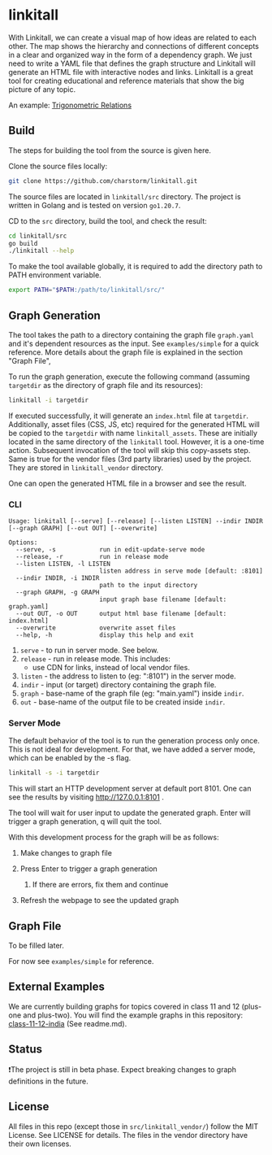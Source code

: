# linkitall

With Linkitall, we can create a visual map of how ideas are related to each other. The map shows the hierarchy and connections of different concepts in a clear and organized way in the form of a dependency graph. We just need to write a YAML file that defines the graph structure and Linkitall will generate an HTML file with interactive nodes and links. Linkitall is a great tool for creating educational and reference materials that show the big picture of any topic.

An example: [Trigonometric Relations](https://charstorm.github.io/class-11-12-india/class11/maths/trigonometry/relations/)


## Build

The steps for building the tool from the source is given here.

Clone the source files locally:

```bash
git clone https://github.com/charstorm/linkitall.git
```

The source files are located in `linkitall/src` directory. The project is written in Golang and is tested on version `go1.20.7`.

CD to the `src` directory, build the tool, and check the result:

```bash
cd linkitall/src
go build
./linkitall --help
```

To make the tool available globally, it is required to add the directory path to PATH environment variable.

```bash
export PATH="$PATH:/path/to/linkitall/src/"
```

## Graph Generation

The tool takes the path to a directory containing the graph file `graph.yaml` and it's dependent resources as the input. See `examples/simple` for a quick reference. More details about the graph file is explained in the section "Graph File",

To run the graph generation, execute the following command (assuming `targetdir` as the directory of graph file and its resources):

```bash
linkitall -i targetdir
```

If executed successfully, it will generate  an `index.html` file at `targetdir`. Additionally, asset files (CSS, JS, etc) required for the generated HTML will be copied to the `targetdir` with name `linkitall_assets`. These are initially located in the same directory of the `linkitall` tool. However, it is a one-time action. Subsequent invocation of the tool will skip this copy-assets step. Same is true for the vendor files (3rd party libraries) used by the project. They are stored in `linkitall_vendor` directory.

One can open the generated HTML file in a browser and see the result.

### CLI

```
Usage: linkitall [--serve] [--release] [--listen LISTEN] --indir INDIR [--graph GRAPH] [--out OUT] [--overwrite]

Options:
  --serve, -s            run in edit-update-serve mode
  --release, -r          run in release mode
  --listen LISTEN, -l LISTEN
                         listen address in serve mode [default: :8101]
  --indir INDIR, -i INDIR
                         path to the input directory
  --graph GRAPH, -g GRAPH
                         input graph base filename [default: graph.yaml]
  --out OUT, -o OUT      output html base filename [default: index.html]
  --overwrite            overwrite asset files
  --help, -h             display this help and exit
```

1. `serve` - to run in server mode. See below.
2. `release` - run in release mode. This includes:
    - use CDN for links, instead of local vendor files.
3. `listen` - the address to listen to (eg: ":8101") in the server mode.
4. `indir` - input (or target) directory containing the graph file.
5. `graph` - base-name of the graph file (eg: "main.yaml") inside `indir`.
6. `out` - base-name of the output file to be created inside `indir`.


### Server Mode

The default behavior of the tool is to run the generation process only once. This is not ideal for development. For that, we have added a server mode, which can be enabled by the -s flag.

```bash
linkitall -s -i targetdir
```

This will start an HTTP development server at default port 8101. One can see the results by visiting http://127.0.0.1:8101 . 

The tool will wait for user input to update the generated graph. Enter will trigger a graph generation, q will quit the tool.

With this development process for the graph will be as follows:

1. Make changes to graph file

2. Press Enter to trigger a graph generation
   
   1. If there are errors, fix them and continue

3. Refresh the webpage to see the updated graph

## Graph File

To be filled later.

For now see `examples/simple` for reference.

## External Examples

We are currently building graphs for topics covered in class 11 and 12 (plus-one and plus-two).
You will find the example graphs in this repository:
[class-11-12-india](https://github.com/charstorm/class-11-12-india) (See readme.md).

## Status

❗The project is still in beta phase. Expect breaking changes to graph definitions in the future.

## License

All files in this repo (except those in `src/linkitall_vendor/`) follow the MIT License.
See LICENSE for details. The files in the vendor directory have their own licenses.
